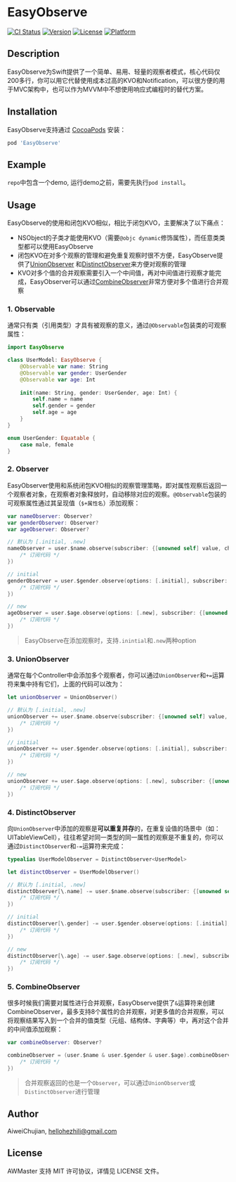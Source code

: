 # EasyObserve

[![CI Status](https://img.shields.io/travis/AiweiChujian/EasyObserve.svg?style=flat)](https://travis-ci.org/AiweiChujian/EasyObserve)
[![Version](https://img.shields.io/cocoapods/v/EasyObserve.svg?style=flat)](https://cocoapods.org/pods/EasyObserve)
[![License](https://img.shields.io/cocoapods/l/EasyObserve.svg?style=flat)](https://cocoapods.org/pods/EasyObserve)
[![Platform](https://img.shields.io/cocoapods/p/EasyObserve.svg?style=flat)](https://cocoapods.org/pods/EasyObserve)

## Description

EasyObserve为Swift提供了一个简单、易用、轻量的观察者模式，核心代码仅200多行，你可以用它代替使用成本过高的KVO和Notification，可以很方便的用于MVC架构中，也可以作为MVVM中不想使用响应式编程时的替代方案。

## Installation

EasyObserve支持通过 [CocoaPods](https://cocoapods.org) 安装：

```ruby
pod 'EasyObserve'
```

## Example

`repo`中包含一个demo, 运行demo之前，需要先执行`pod install`。

## Usage

EasyObserve的使用和闭包KVO相似，相比于闭包KVO，主要解决了以下痛点：

* NSObject的子类才能使用KVO（需要`@objc dynamic`修饰属性），而任意类类型都可以使用EasyObserve
* 闭包KVO在对多个观察的管理和避免重复观察时很不方便，EasyObserve提供了[UnionObserver](#3-unionobserver) 和[DistinctObserver](#4-distinctobserver)来方便对观察的管理
* KVO对多个值的合并观察需要引入一个中间值，再对中间值进行观察才能完成，EasyObserver可以通过[CombineObserver](#5-combineobserver)非常方便对多个值进行合并观察

### 1. Observable

通常只有类（引用类型）才具有被观察的意义，通过`@Observable`包装类的可观察属性：

```swift
import EasyObserve

class UserModel: EasyObserve {
    @Observable var name: String
    @Observable var gender: UserGender
    @Observable var age: Int
        
    init(name: String, gender: UserGender, age: Int) {
        self.name = name
        self.gender = gender
        self.age = age
    }
}

enum UserGender: Equatable {
    case male, female
}
```

### 2. Observer

EasyObserver使用和系统闭包KVO相似的观察管理策略，即对属性观察后返回一个观察者对象，在观察者对象释放时，自动移除对应的观察。`@Observable`包装的可观察属性通过其呈现值（`$+属性名`）添加观察：

```swift
var nameObserver: Observer?
var genderObserver: Observer?
var ageObserver: Observer?

// 默认为 [.initial, .new]
nameObserver = user.$name.observe(subscriber: {[unowned self] value, change, option in
    /* 订阅代码 */
})

// initial
genderObserver = user.$gender.observe(options: [.initial], subscriber: {[unowned self] value, change, option in
    /* 订阅代码 */
})

// new
ageObserver = user.$age.observe(options: [.new], subscriber: {[unowned self] value, change, option in
    /* 订阅代码 */
})
```

> EasyObserve在添加观察时，支持`.inintial`和`.new`两种option

### 3. UnionObserver

通常在每个Controller中会添加多个观察者，你可以通过`UnionObserver`和`+=`运算符来集中持有它们，上面的代码可以改为：

```swift
let unionObserver = UnionObserver()

// 默认为 [.initial, .new]
unionObserver += user.$name.observe(subscriber: {[unowned self] value, change, option in
    /* 订阅代码 */
})

// initial
unionObserver += user.$gender.observe(options: [.initial], subscriber: {[unowned self] value, change, option in
    /* 订阅代码 */
})

// new
unionObserver += user.$age.observe(options: [.new], subscriber: {[unowned self] value, change, option in
    /* 订阅代码 */
})
```

### 4. DistinctObserver

向`UnionObserver`中添加的观察是**可以重复并存**的，在重复设值的场景中（如：UITableViewCell），往往希望对同一类型的同一属性的观察是不重复的，你可以通过`DistinctObserver`和`-=`运算符来完成：

```swift
typealias UserModelObserver = DistinctObserver<UserModel>

let distinctObserver = UserModelObserver()

// 默认为 [.initial, .new]
distinctObserver[\.name] -= user.$name.observe(subscriber: {[unowned self] value, change, option in
    /* 订阅代码 */
})

// initial
distinctObserver[\.gender] -= user.$gender.observe(options: [.initial], subscriber: {[unowned self] value, change, option in
    /* 订阅代码 */
})

// new
distinctObserver[\.age] -= user.$age.observe(options: [.new], subscriber: {[unowned self] value, change, option in
    /* 订阅代码 */
})
```

### 5. CombineObserver

很多时候我们需要对属性进行合并观察，EasyObserve提供了`&`运算符来创建CombineObserver，最多支持8个属性的合并观察，对更多值的合并观察，可以将观察结果写入到一个合并的值类型（元组、结构体、字典等）中，再对这个合并的中间值添加观察：

```swift
var combineObserver: Observer?

combineObserver = (user.$name & user.$gender & user.$age).combineObserve(subscriber: { [unowned self] value, option in
    /* 订阅代码 */
})
```

> 合并观察返回的也是一个`Observer`，可以通过`UnionObserver`或`DistinctObserver`进行管理

## Author

AiweiChujian, hellohezhili@gmail.com

## License

AWMaster 支持 MIT 许可协议，详情见 LICENSE 文件。
